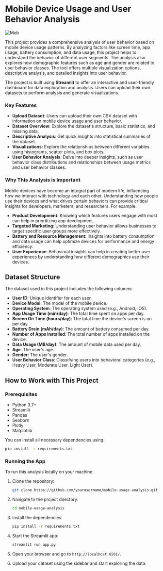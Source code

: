 # Mobile Device Usage and User Behavior Analysis

![Mob](https://github.com/user-attachments/assets/0708cb60-6bb1-4e8a-beab-776fbccc6c81)


This project provides a comprehensive analysis of user behavior based on mobile device usage patterns. By analyzing factors like screen time, app usage, battery consumption, and data usage, this project helps to understand the behavior of different user segments. The analysis also explores how demographic features such as age and gender are related to user behavior classes. The tool offers multiple visualization options, descriptive analysis, and detailed insights into user behavior.

The project is built using **Streamlit** to offer an interactive and user-friendly dashboard for data exploration and analysis. Users can upload their own datasets to perform analysis and generate visualizations.

### Key Features
- **Upload Dataset**: Users can upload their own CSV dataset with information on mobile device usage and user behavior.
- **Dataset Overview**: Explore the dataset's structure, basic statistics, and missing data.
- **Descriptive Analysis**: Get quick insights into statistical summaries of the dataset.
- **Visualizations**: Explore the relationships between different variables using histograms, scatter plots, and box plots.
- **User Behavior Analysis**: Delve into deeper insights, such as user behavior class distributions and relationships between usage metrics and user behavior classes.

### Why This Analysis is Important
Mobile devices have become an integral part of modern life, influencing how we interact with technology and each other. Understanding how people use their devices and what drives certain behaviors can provide critical insights for developers, marketers, and researchers. For example:
- **Product Development**: Knowing which features users engage with most can help in prioritizing app development.
- **Targeted Marketing**: Understanding user behavior allows businesses to target specific user groups more effectively.
- **Battery and Resource Management**: Insights into battery consumption and data usage can help optimize devices for performance and energy efficiency.
- **User Experience**: Behavioral insights can help in creating better user experiences by understanding how different demographics use their devices.

## Dataset Structure

The dataset used in this project includes the following columns:
- **User ID**: Unique identifier for each user.
- **Device Model**: The model of the mobile device.
- **Operating System**: The operating system used (e.g., Android, iOS).
- **App Usage Time (min/day)**: The total time spent on apps per day.
- **Screen On Time (hours/day)**: The total time the device's screen is on per day.
- **Battery Drain (mAh/day)**: The amount of battery consumed per day.
- **Number of Apps Installed**: The total number of apps installed on the device.
- **Data Usage (MB/day)**: The amount of mobile data used per day.
- **Age**: The user's age.
- **Gender**: The user's gender.
- **User Behavior Class**: Classifying users into behavioral categories (e.g., Heavy User, Moderate User, Light User).

## How to Work with This Project

### Prerequisites
- Python 3.7+
- Streamlit
- Pandas
- Seaborn
- Plotly
- Matplotlib

You can install all necessary dependencies using:

```bash
pip install -r requirements.txt
```

### Running the App

To run this analysis locally on your machine:

1. Clone the repository:
   ```bash
   git clone https://github.com/yourusername/mobile-usage-analysis.git
   ```
2. Navigate to the project directory:
   ```bash
   cd mobile-usage-analysis
   ```
3. Install the dependencies:
   ```bash
   pip install -r requirements.txt
   ```
4. Start the Streamlit app:
   ```bash
   streamlit run app.py
   ```

5. Open your browser and go to `http://localhost:8501/`.

6. Upload your dataset using the sidebar and start exploring the data.

